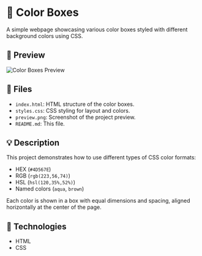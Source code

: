 # 🎨 Color Boxes

A simple webpage showcasing various color boxes styled with different background colors using CSS.

## 📸 Preview

![Color Boxes Preview](./preview.png)

## 📁 Files

- `index.html`: HTML structure of the color boxes.
- `styles.css`: CSS styling for layout and colors.
- `preview.png`: Screenshot of the project preview.
- `README.md`: This file.

## 💡 Description

This project demonstrates how to use different types of CSS color formats:

- HEX (`#4D567E`)
- RGB (`rgb(223,56,74)`)
- HSL (`hsl(120,35%,52%)`)
- Named colors (`aqua`, `brown`)

Each color is shown in a box with equal dimensions and spacing, aligned horizontally at the center of the page.

## 🧱 Technologies

- HTML
- CSS

